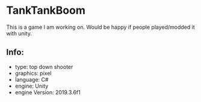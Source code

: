 # TankTankBoom
This is a game I am working on. Would be happy if people played/modded it with unity.

## Info:
- type: top down shooter
- graphics: pixel
- language: C#
- engine: Unity
- engine Version: 2019.3.6f1
